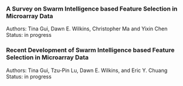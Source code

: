 ### A Survey on Swarm Intelligence based Feature Selection in Microarray Data
Authors: Tina Gui, Dawn E. Wilkins, Christopher Ma and Yixin Chen <br>
Status: in progress <br>

### Recent Development of Swarm Intelligence based Feature Selection in Microarray Data 
Authors: Tina Gui, Tzu-Pin Lu, Dawn E. Wilkins, and Eric Y. Chuang <br>
Status: in progress <br>

